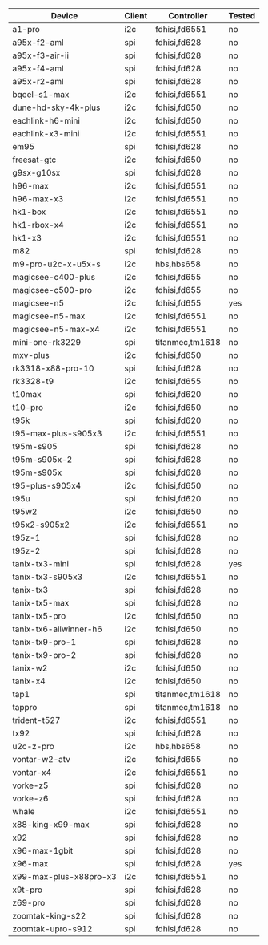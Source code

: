 Device | Client | Controller | Tested
---|---|---|---
a1-pro | i2c | fdhisi,fd6551 | no
a95x-f2-aml | spi | fdhisi,fd628 | no
a95x-f3-air-ii | spi | fdhisi,fd628 | no
a95x-f4-aml | spi | fdhisi,fd628 | no
a95x-r2-aml | spi | fdhisi,fd628 | no
bqeel-s1-max | i2c | fdhisi,fd6551 | no
dune-hd-sky-4k-plus | i2c | fdhisi,fd650 | no
eachlink-h6-mini | i2c | fdhisi,fd650 | no
eachlink-x3-mini | i2c | fdhisi,fd6551 | no
em95 | spi | fdhisi,fd628 | no
freesat-gtc | i2c | fdhisi,fd650 | no
g9sx-g10sx | spi | fdhisi,fd628 | no
h96-max | i2c | fdhisi,fd6551 | no
h96-max-x3 | i2c | fdhisi,fd6551 | no
hk1-box | i2c | fdhisi,fd6551 | no
hk1-rbox-x4 | i2c | fdhisi,fd6551 | no
hk1-x3 | i2c | fdhisi,fd6551 | no
m82 | spi | fdhisi,fd628 | no
m9-pro-u2c-x-u5x-s | i2c | hbs,hbs658 | no
magicsee-c400-plus | i2c | fdhisi,fd655 | no
magicsee-c500-pro | i2c | fdhisi,fd655 | no
magicsee-n5 | i2c | fdhisi,fd655 | yes
magicsee-n5-max | i2c | fdhisi,fd6551 | no
magicsee-n5-max-x4 | i2c | fdhisi,fd6551 | no
mini-one-rk3229 | spi | titanmec,tm1618 | no
mxv-plus | i2c | fdhisi,fd650 | no
rk3318-x88-pro-10 | spi | fdhisi,fd628 | no
rk3328-t9 | i2c | fdhisi,fd655 | no
t10max | spi | fdhisi,fd620 | no
t10-pro | i2c | fdhisi,fd650 | no
t95k | spi | fdhisi,fd620 | no
t95-max-plus-s905x3 | i2c | fdhisi,fd6551 | no
t95m-s905 | spi | fdhisi,fd628 | no
t95m-s905x-2 | spi | fdhisi,fd628 | no
t95m-s905x | spi | fdhisi,fd628 | no
t95-plus-s905x4 | i2c | fdhisi,fd650 | no
t95u | spi | fdhisi,fd620 | no
t95w2 | i2c | fdhisi,fd650 | no
t95x2-s905x2 | i2c | fdhisi,fd6551 | no
t95z-1 | spi | fdhisi,fd628 | no
t95z-2 | spi | fdhisi,fd628 | no
tanix-tx3-mini | spi | fdhisi,fd628 | yes
tanix-tx3-s905x3 | i2c | fdhisi,fd6551 | no
tanix-tx3 | spi | fdhisi,fd628 | no
tanix-tx5-max | spi | fdhisi,fd628 | no
tanix-tx5-pro | i2c | fdhisi,fd650 | no
tanix-tx6-allwinner-h6 | i2c | fdhisi,fd650 | no
tanix-tx9-pro-1 | spi | fdhisi,fd628 | no
tanix-tx9-pro-2 | spi | fdhisi,fd628 | no
tanix-w2 | i2c | fdhisi,fd650 | no
tanix-x4 | i2c | fdhisi,fd650 | no
tap1 | spi | titanmec,tm1618 | no
tappro | spi | titanmec,tm1618 | no
trident-t527 | i2c | fdhisi,fd6551 | no
tx92 | spi | fdhisi,fd628 | no
u2c-z-pro | i2c | hbs,hbs658 | no
vontar-w2-atv | i2c | fdhisi,fd655 | no
vontar-x4 | i2c | fdhisi,fd6551 | no
vorke-z5 | spi | fdhisi,fd628 | no
vorke-z6 | spi | fdhisi,fd628 | no
whale | i2c | fdhisi,fd6551 | no
x88-king-x99-max | spi | fdhisi,fd628 | no
x92 | spi | fdhisi,fd628 | no
x96-max-1gbit | spi | fdhisi,fd628 | no
x96-max | spi | fdhisi,fd628 | yes
x99-max-plus-x88pro-x3 | i2c | fdhisi,fd6551 | no
x9t-pro | spi | fdhisi,fd628 | no
z69-pro | spi | fdhisi,fd628 | no
zoomtak-king-s22 | spi | fdhisi,fd628 | no
zoomtak-upro-s912 | spi | fdhisi,fd628 | no
